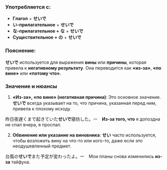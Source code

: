 ### Употребляется с:

- **Глагол** + **せいで**
- **い-прилагательное** + **せいで**
- **な-прилагательное + な** + **せいで**
- **Существительное + の** + **せいで**


### Пояснение:

**せいで** используется для выражения **вины** или **причины**, которая привела к **негативному результату**. Она переводится как **«из-за»**, **«по вине»** или **«потому что»**.


### Значение и нюансы

1. **«Из-за», «по вине» (негативная причина)**: Это основное значение. **せいで** всегда указывает на то, что причина, указанная перед ним, привела к плохому исходу.

昨日夜遅くまで起きていた**せいで**寝坊した。ー　**Из-за того, что** я допоздна не спал вчера, я проспал.

2. **Обвинение или указание на виновника**: **せい** часто используется, чтобы возложить вину на что-то или кого-то, даже если это неодушевленный предмет.

台風の**せいで**また予定が変わったよ。ー　Мои планы снова изменились **из-за** тайфуна.